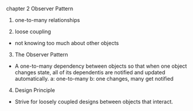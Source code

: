 chapter 2 Observer Pattern

1. one-to-many relationships

2. loose coupling
  - not knowing too much about other objects

3. The Observer Pattern
  - A one-to-many dependency between objects so that when one object changes state, all of its dependentis are notified and updated automatically.
    a: one-to-many
    b: one changes, many get notified

4. Design Principle
  - Strive for loosely coupled designs between objects that interact.